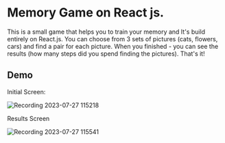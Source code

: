 
# Memory Game on React js.

This is a small game that helps you to train your memory and It's build entirely on React.js. You can choose from 3 sets of pictures (cats, flowers, cars) and find a pair for each picture. When you finished - you can see the results (how many steps did you spend finding the pictures). That's it!


## Demo

Initial Screen:

![Recording 2023-07-27 115218](https://github.com/UberSurale/memory-game/assets/104767006/da93b699-dd4d-4adc-8b9e-c12a7bbdfe08)

Results Screen

![Recording 2023-07-27 115541](https://github.com/UberSurale/memory-game/assets/104767006/54ca1b44-9ae6-4dff-bba0-d57aa930edac)
